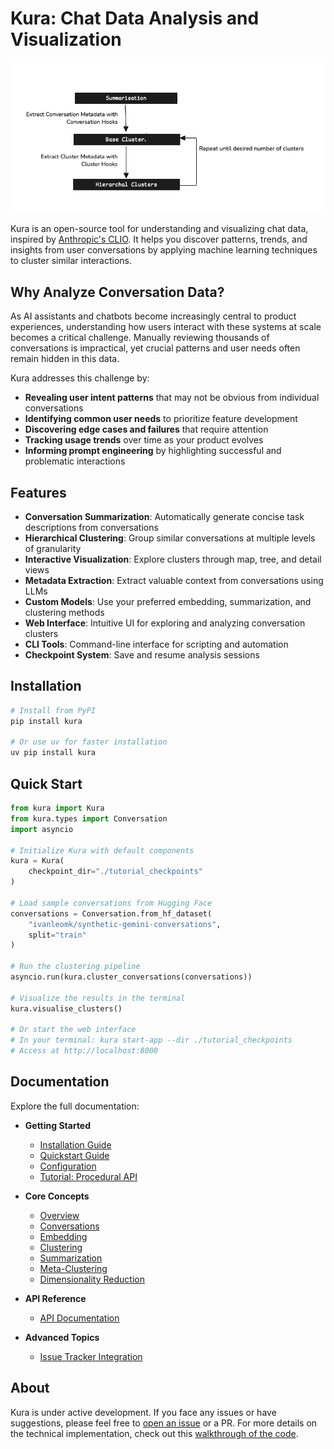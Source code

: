 # Kura: Chat Data Analysis and Visualization

![Kura Architecture](assets/images/kura-architecture.png)

Kura is an open-source tool for understanding and visualizing chat data, inspired by [Anthropic's CLIO](https://www.anthropic.com/research/clio). It helps you discover patterns, trends, and insights from user conversations by applying machine learning techniques to cluster similar interactions.

## Why Analyze Conversation Data?

As AI assistants and chatbots become increasingly central to product experiences, understanding how users interact with these systems at scale becomes a critical challenge. Manually reviewing thousands of conversations is impractical, yet crucial patterns and user needs often remain hidden in this data.

Kura addresses this challenge by:

- **Revealing user intent patterns** that may not be obvious from individual conversations
- **Identifying common user needs** to prioritize feature development
- **Discovering edge cases and failures** that require attention
- **Tracking usage trends** over time as your product evolves
- **Informing prompt engineering** by highlighting successful and problematic interactions

## Features

- **Conversation Summarization**: Automatically generate concise task descriptions from conversations
- **Hierarchical Clustering**: Group similar conversations at multiple levels of granularity
- **Interactive Visualization**: Explore clusters through map, tree, and detail views
- **Metadata Extraction**: Extract valuable context from conversations using LLMs
- **Custom Models**: Use your preferred embedding, summarization, and clustering methods
- **Web Interface**: Intuitive UI for exploring and analyzing conversation clusters
- **CLI Tools**: Command-line interface for scripting and automation
- **Checkpoint System**: Save and resume analysis sessions

## Installation

```bash
# Install from PyPI
pip install kura

# Or use uv for faster installation
uv pip install kura
```

## Quick Start

```python
from kura import Kura
from kura.types import Conversation
import asyncio

# Initialize Kura with default components
kura = Kura(
    checkpoint_dir="./tutorial_checkpoints"
)

# Load sample conversations from Hugging Face
conversations = Conversation.from_hf_dataset(
    "ivanleomk/synthetic-gemini-conversations",
    split="train"
)

# Run the clustering pipeline
asyncio.run(kura.cluster_conversations(conversations))

# Visualize the results in the terminal
kura.visualise_clusters()

# Or start the web interface
# In your terminal: kura start-app --dir ./tutorial_checkpoints
# Access at http://localhost:8000
```

## Documentation

Explore the full documentation:

- **Getting Started**
  - [Installation Guide](getting-started/installation.md)
  - [Quickstart Guide](getting-started/quickstart.md)
  - [Configuration](getting-started/configuration.md)
  - [Tutorial: Procedural API](getting-started/tutorial-procedural-api.md)

- **Core Concepts**
  - [Overview](core-concepts/overview.md)
  - [Conversations](core-concepts/conversations.md)
  - [Embedding](core-concepts/embedding.md)
  - [Clustering](core-concepts/clustering.md)
  - [Summarization](core-concepts/summarization.md)
  - [Meta-Clustering](core-concepts/meta-clustering.md)
  - [Dimensionality Reduction](core-concepts/dimensionality-reduction.md)

- **API Reference**
  - [API Documentation](api/index.md)

- **Advanced Topics**
  - [Issue Tracker Integration](itracker.md)

## About

Kura is under active development. If you face any issues or have suggestions, please feel free to [open an issue](https://github.com/567-labs/kura/issues) or a PR. For more details on the technical implementation, check out this [walkthrough of the code](https://ivanleo.com/blog/understanding-user-conversations).

